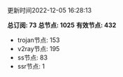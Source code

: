 更新时间2022-12-05 16:28:13

**总订阅: 73**
**总节点: 1025**
**有效节点: 432**
- trojan节点: 153
- v2ray节点: 195
- ss节点: 83
- ssr节点: 1

